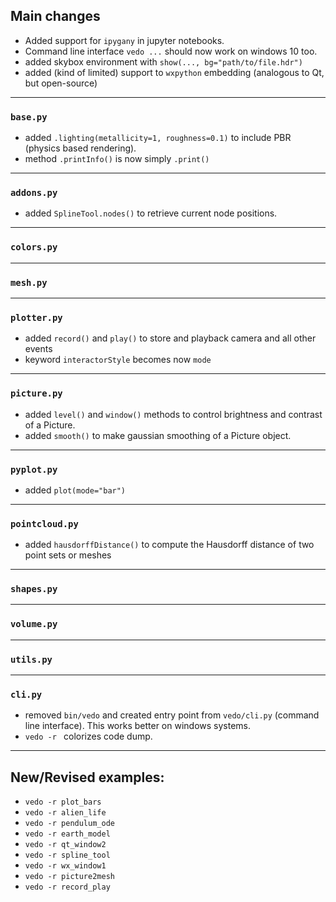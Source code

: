 ## Main changes

- Added support for `ipygany` in jupyter notebooks.
- Command line interface `vedo ...` should now work on windows 10 too.
- added skybox environment with `show(..., bg="path/to/file.hdr")`
- added (kind of limited) support to `wxpython` embedding (analogous to Qt, but open-source)


---
### `base.py`

- added `.lighting(metallicity=1, roughness=0.1)` to include PBR (physics based rendering).
- method `.printInfo()` is now simply `.print()`

---
### `addons.py`

- added `SplineTool.nodes()` to retrieve current node positions.

---
### `colors.py`

---
### `mesh.py`

---
### `plotter.py`

- added `record()` and `play()` to store and playback camera and all other events
- keyword `interactorStyle` becomes now `mode`

---
### `picture.py`

- added `level()` and `window()` methods to control brightness and contrast of a Picture.
- added `smooth()` to make gaussian smoothing of a Picture object.

---
### `pyplot.py`

- added `plot(mode="bar")`

---
### `pointcloud.py`

- added `hausdorffDistance()` to compute the Hausdorff distance of two point sets or meshes

---
### `shapes.py`

---
### `volume.py`

---
### `utils.py`


---
### `cli.py`

- removed `bin/vedo` and created entry point from `vedo/cli.py` (command line interface).
This works better on windows systems.
- `vedo -r ` colorizes code dump.

-------------------------

## New/Revised examples:
- `vedo -r plot_bars`
- `vedo -r alien_life`
- `vedo -r pendulum_ode`
- `vedo -r earth_model`
- `vedo -r qt_window2`
- `vedo -r spline_tool`
- `vedo -r wx_window1`
- `vedo -r picture2mesh`
- `vedo -r record_play`


